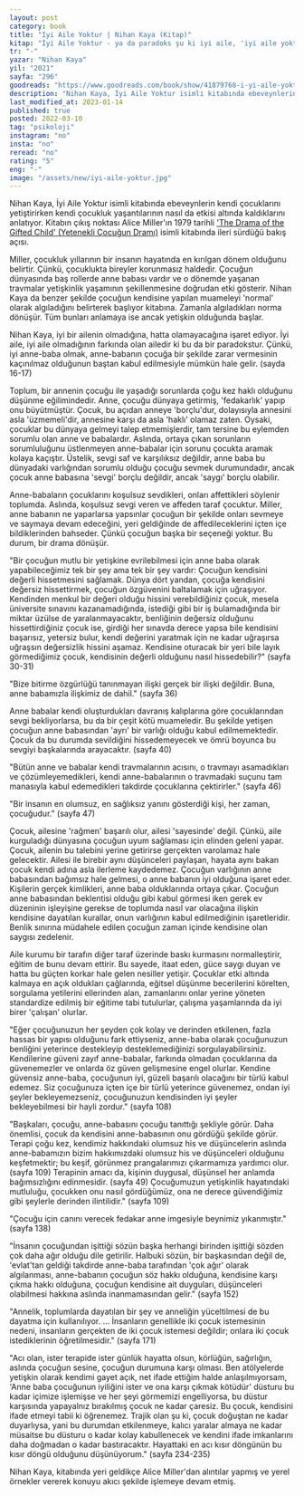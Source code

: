 ```yaml
---
layout: post
category: book
title: "Iyi Aile Yoktur | Nihan Kaya (Kitap)"
kitap: "İyi Aile Yoktur - ya da paradoks şu ki iyi aile, 'iyi aile yoktur' düsturuyla hareket edebilen ailedir"
tr: "-"
yazar: "Nihan Kaya"
yil: "2021"
sayfa: "296"
goodreads: "https://www.goodreads.com/book/show/41879768-i-yi-aile-yoktur"
description: "Nihan Kaya, İyi Aile Yoktur isimli kitabında ebeveynlerin kendi çocuklarını yetiştirirken kendi çocukluk yaşantılarının nasıl da etkisi altında kaldıklarını anlatıyor. Kitabın çıkış noktası Alice Miller'ın 1979 tarihli isimli kitabında ileri sürdüğü bakış açısı."
last_modified_at: 2023-01-14
published: true
posted: 2022-03-10
tag: "psikoloji"
instagram: "no"
insta: "no"
reread: "no"
rating: "5"
eng: "-"
image: "/assets/new/iyi-aile-yoktur.jpg"
---
```


Nihan Kaya, İyi Aile Yoktur isimli kitabında ebeveynlerin kendi çocuklarını yetiştirirken kendi çocukluk yaşantılarının nasıl da etkisi altında kaldıklarını anlatıyor. Kitabın çıkış noktası Alice Miller'ın 1979 tarihli <span class="link1">['The Drama of the Gifted Child' (Yetenekli Çocuğun Dramı)](https://www.nonfictionbooks.xyz/the-drama-of-the-gifted-child.html)</span> isimli kitabında ileri sürdüğü bakış açısı. 

Miller, çocukluk yıllarının bir insanın hayatında en kırılgan dönem olduğunu belirtir. Çünkü, çocuklukta bireyler korunmasız haldedir. Çocuğun dünyasında baş rollerde anne babası vardır ve o dönemde yaşanan travmalar yetişkinlik yaşamının şekillenmesine doğrudan etki gösterir. Nihan Kaya da benzer şekilde çocuğun kendisine yapılan muameleyi 'normal' olarak algıladığını belirterek başlıyor kitabına. Zamanla algıladıkları norma dönüşür. Tüm bunları anlamaya ise ancak yetişkin olduğunda başlar. 

Nihan Kaya, iyi bir ailenin olmadığına, hatta olamayacağına işaret ediyor. İyi aile, iyi aile olmadığının farkında olan ailedir ki bu da bir paradokstur. Çünkü, iyi anne-baba olmak, anne-babanın çocuğa bir şekilde zarar vermesinin kaçınılmaz olduğunun baştan kabul edilmesiyle mümkün hale gelir. (sayda 16-17) 

Toplum, bir annenin çocuğu ile yaşadığı sorunlarda çoğu kez haklı olduğunu düşünme eğilimindedir. Anne, çocuğu dünyaya getirmiş, 'fedakarlık' yapıp onu büyütmüştür. Çocuk, bu açıdan anneye 'borçlu'dur, dolayısıyla annesini asla 'üzmemeli'dir, annesine karşı da asla 'haklı' olamaz zaten. Oysaki, çocuklar bu dünyaya gelmeyi talep etmemişlerdir, tam tersine bu eylemden sorumlu olan anne ve babalardır. Aslında, ortaya çıkan sorunların sorumluluğunu üstlenmeyen anne-babalar için sorunu çocukta aramak kolaya kaçıştır. Üstelik, sevgi saf ve karşılıksız değildir, anne baba bu dünyadaki varlığından sorumlu olduğu çocuğu sevmek durumundadır, ancak çocuk anne babasına 'sevgi' borçlu değildir, ancak 'saygı' borçlu olabilir.

Anne-babaların çocuklarını koşulsuz sevdikleri, onları affettikleri söylenir toplumda. Aslında, koşulsuz sevgi veren ve affeden taraf çocuktur. Miller, anne babanın ne yaparlarsa yapsınlar çocuğun bir şekilde onları sevmeye ve saymaya devam edeceğini, yeri geldiğinde de affedileceklerini içten içe bildiklerinden bahseder. Çünkü çocuğun başka bir seçeneği yoktur. Bu durum, bir drama dönüşür. 

"Bir çocuğun mutlu bir yetişkine evrilebilmesi için anne baba olarak yapabileceğimiz tek bir şey ama tek bir şey vardır: Çocuğun kendisini değerli hissetmesini sağlamak. Dünya dört yandan, çocuğa kendisini değersiz hissettirmek, çocuğun özgüvenini baltalamak için uğraşıyor. Kendinden menkul bir değeri olduğu hissini verebildiğiniz çocuk, mesela üniversite sınavını kazanamadığında, istediği gibi bir iş bulamadığında bir miktar üzülse de yaralanmayacaktır, benliğinin değersiz olduğunu hissettirdiğiniz çocuk ise, girdiği her sınavda derece yapsa bile kendisini başarısız, yetersiz bulur, kendi değerini yaratmak için ne kadar uğraşırsa uğraşsın değersizlik hissini aşamaz. Kendisine oturacak bir yeri bile layık görmediğimiz çocuk, kendisinin değerli olduğunu nasıl hissedebilir?" (sayfa 30-31)

"Bize bitirme özgürlüğü tanınmayan ilişki gerçek bir ilişki değildir. Buna, anne babamızla ilişkimiz de dahil." (sayfa 36)

Anne babalar kendi oluşturdukları davranış kalıplarına göre çocuklarından sevgi bekliyorlarsa, bu da bir çeşit kötü muameledir. Bu şekilde yetişen çocuğun anne babasından 'ayrı' bir varlığı olduğu kabul edilmemektedir. Çocuk da bu durumda sevildiğini hissedemeyecek ve ömrü boyunca bu sevgiyi başkalarında arayacaktır. (sayfa 40)

"Bütün anne ve babalar kendi travmalarının acısını, o travmayı asamadıkları ve çözümleyemedikleri, kendi anne-babalarının o travmadaki suçunu tam manasıyla kabul edemedikleri takdirde çocuklarına çektirirler." (sayfa 46)

"Bir insanın en olumsuz, en sağlıksız yanını gösterdiği kişi, her zaman, çocuğudur." (sayfa 47)

Çocuk, ailesine 'rağmen' başarılı olur, ailesi 'sayesinde' değil. Çünkü, aile kurguladığı dünyasına çocuğun uyum sağlaması için elinden geleni yapar. Çocuk, ailenin bu talebini yerine getirirse gerçekten varolamaz hale gelecektir. Ailesi ile birebir aynı düşünceleri paylaşan, hayata aynı bakan çocuk kendi adına asla ilerleme kaydedemez. Çocuğun varlığının anne babasından bağımsız hale gelmesi, o anne babanın iyi olduğuna işaret eder. Kişilerin gerçek kimlikleri, anne baba olduklarında ortaya çıkar. Çocuğun anne babasından beklentisi olduğu gibi kabul görmesi iken gerek ev düzeninin işleyişine gerekse de toplumda nasıl var olacağına ilişkin kendisine dayatılan kurallar, onun varlığının kabul edilmediğinin işaretleridir. Benlik sınırına müdahele edilen çocuğun zaman içinde kendisine olan saygısı zedelenir.

Aile kurumu bir tarafın diğer taraf üzerinde baskı kurmasını normalleştirir, eğitim de bunu devam ettirir. Bu sayede, itaat eden, güce saygı duyan ve hatta bu güçten korkar hale gelen nesiller yetişir. Çocuklar etki altında kalmaya en açık oldukları çağlarında, eğitsel düşünme becerilerini körelten, sorgulama yetilerini ellerinden alan, zamanlarını onlar yerine yöneten standardize edilmiş bir eğitime tabi tutulurlar, çalışma yaşamlarında da iyi birer 'çalışan' olurlar. 

"Eğer çocuğunuzun her şeyden çok kolay ve derinden etkilenen, fazla hassas bir yapısı olduğunu fark ettiyseniz, anne-baba olarak çocuğunuzun benliğini yeterince destekleyip desteklemediğinizi sorgulayabilirsiniz. Kendilerine güveni zayıf anne-babalar, farkında olmadan çocuklarına da güvenemezler ve onlarda öz güven gelişmesine engel olurlar. Kendine güvensiz anne-baba, çocuğunun iyi, güzeli başarılı olacağını bir türlü kabul edemez. Siz çocuğunuza içten içe bir türlü yeterince güvenemez, ondan iyi şeyler bekleyemezseniz, çocuğunuzun kendisinden iyi şeyler bekleyebilmesi bir hayli zordur." (sayfa 108)

"Başkaları, çocuğu, anne-babasını çocuğu tanıttığı şekliyle görür. Daha önemlisi, çocuk da kendisini anne-babasının onu gördüğü şekilde görür. Terapi çoğu kez, kendimiz hakkındaki olumsuz his ve düşüncelerin aslında anne-babamızın bizim hakkımızdaki olumsuz his ve düşünceleri olduğunu keşfetmektir; bu keşif, görünmez prangalarımızı çıkarmamıza yardımcı olur. (sayfa 109) Terapinin amacı da, kişinin duygusal, düşünsel her anlamda bağımsızlığını edinmesidir. (sayfa 49) Çocuğumuzun yetişkinlik hayatındaki mutluluğu, çocukken onu nasıl gördüğümüz, ona ne derece güvendiğimiz gibi şeylerle derinden ilintilidir." (sayfa 109)

"Çocuğu için canını verecek fedakar anne imgesiyle beynimiz yıkanmıştır." (sayfa 138)

"İnsanın çocuğundan işittiği sözün başka herhangi birinden işittiği sözden çok daha ağır olduğu dile getirilir. Halbuki sözün, bir başkasından değil de, 'evlat'tan geldiği takdirde anne-baba tarafından 'çok ağır' olarak algılanması, anne-babanın çocuğun söz hakkı olduğuna, kendisine karşı çıkma hakkı olduğuna, çocuğun kendisine ait duyguları, düşünceleri olabilmesi hakkına aslında inanmamasından gelir." (sayfa 152)

"Annelik, toplumlarda dayatılan bir şey ve anneliğin yüceltilmesi de bu dayatma için kullanılıyor. ... İnsanların genellikle iki çocuk istemesinin nedeni, insanların gerçekten de iki çocuk istemesi değildir; onlara iki çocuk istediklerinin öğretilmesidir." (sayfa 171)

"Acı olan, ister terapide ister günlük hayatta olsun, körlüğün, sağırlığın, aslında çocuğun sesine, çocuğun durumuna karşı olması. Ben atölyelerde yetişkin olarak kendimi gayet açık, net ifade ettiğim halde anlaşılmıyorsam, 'Anne baba çocuğunun iyiliğini ister ve ona karşı çıkmak kötüdür' düsturu bu kadar içimize işlemişse ve her şeyi görmemizi engelliyorsa, bu düstur karşısında yapayalnız bırakılmış çocuk ne kadar çaresiz. Bu çocuk, kendisini ifade etmeyi tabii ki öğrenemez. Trajik olan şu ki, çocuk doğuştan ne kadar duyarlıysa, yani bu durumdan etkilenmeye, kalıcı yaralar almaya ne kadar müsaitse bu düsturu o kadar kolay kabullenecek ve kendini ifade imkanlarını daha doğmadan o kadar bastıracaktır. Hayattaki en acı kısır döngünün bu kısır döngü olduğunu düşünüyorum." (sayfa 234-235)

Nihan Kaya, kitabında yeri geldikçe Alice Miller'dan alıntılar yapmış ve yerel örnekler vererek konuyu akıcı şekilde işlemeye devam etmiş. 
